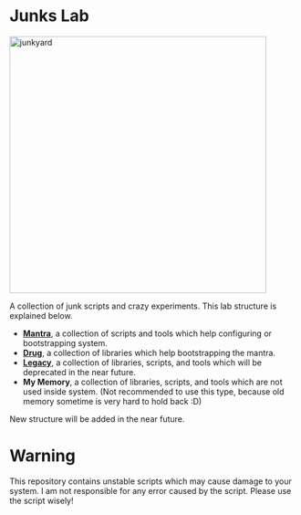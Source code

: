 # Junks Lab

<img src="https://encrypted-tbn0.gstatic.com/images?q=tbn:ANd9GcTRnMSqqawzSB6qnbi6EZK4DczaM6biwQd69hsv71DFKUf3dWm2nw" width="450" alt="junkyard" />

A collection of junk scripts and crazy experiments. This lab structure is explained below.

- **[Mantra]**, a collection of scripts and tools which help configuring or bootstrapping system.
- **[Drug]**, a collection of libraries which help bootstrapping the mantra.
- **[Legacy]**, a collection of libraries, scripts, and tools which will be deprecated in the near future.
- **My Memory**, a collection of libraries, scripts, and tools which are not used inside system. (Not recommended to use this type, because old memory sometime is very hard to hold back :D)

New structure will be added in the near future.

# Warning

This repository contains unstable scripts which may cause damage to your system. I am not responsible for any error caused by the script. Please use the script wisely!

[Mantra]: ./mantra
[Drug]: ./drug
[Legacy]: ./legacy